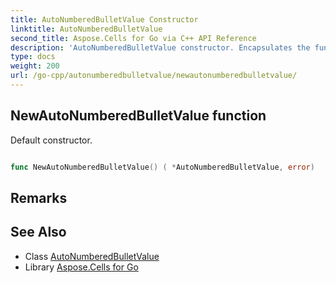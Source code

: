 ```yaml
---
title: AutoNumberedBulletValue Constructor 
linktitle: AutoNumberedBulletValue
second_title: Aspose.Cells for Go via C++ API Reference
description: 'AutoNumberedBulletValue constructor. Encapsulates the function that represents newautonumberedbulletvalue in Go.'
type: docs
weight: 200
url: /go-cpp/autonumberedbulletvalue/newautonumberedbulletvalue/
---
```


## NewAutoNumberedBulletValue function

Default constructor.

```go

func NewAutoNumberedBulletValue() ( *AutoNumberedBulletValue, error)

```

## Remarks


## See Also

* Class [AutoNumberedBulletValue](../)
* Library [Aspose.Cells for Go](../../)
